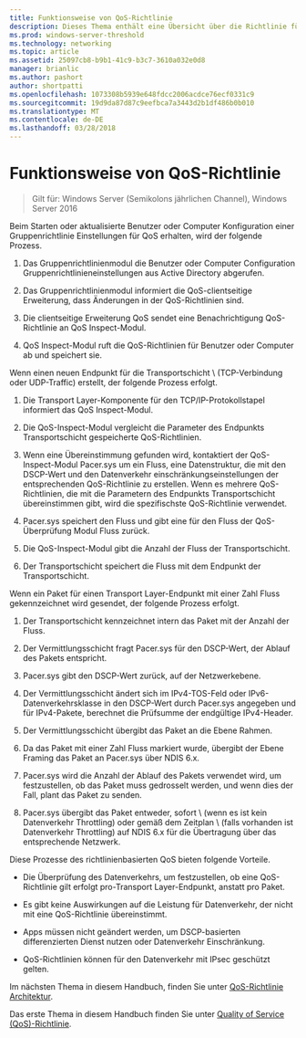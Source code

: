 ```yaml
---
title: Funktionsweise von QoS-Richtlinie
description: Dieses Thema enthält eine Übersicht über die Richtlinie für Quality of Service (QoS), können Sie mithilfe einer Gruppenrichtlinie um Datenverkehr Netzwerkbandbreite von bestimmten Anwendungen und Diensten in Windows Server2016 priorisieren.
ms.prod: windows-server-threshold
ms.technology: networking
ms.topic: article
ms.assetid: 25097cb8-b9b1-41c9-b3c7-3610a032e0d8
manager: brianlic
ms.author: pashort
author: shortpatti
ms.openlocfilehash: 1073308b5939e648fdcc2006acdce76ecf0331c9
ms.sourcegitcommit: 19d9da87d87c9eefbca7a3443d2b1df486b0b010
ms.translationtype: MT
ms.contentlocale: de-DE
ms.lasthandoff: 03/28/2018
---
```

# <a name="how-qos-policy-works"></a>Funktionsweise von QoS-Richtlinie

>Gilt für: Windows Server (Semikolons jährlichen Channel), Windows Server 2016

Beim Starten oder aktualisierte Benutzer oder Computer Konfiguration einer Gruppenrichtlinie Einstellungen für QoS erhalten, wird der folgende Prozess.

1. Das Gruppenrichtlinienmodul die Benutzer oder Computer Configuration Gruppenrichtlinieneinstellungen aus Active Directory abgerufen.

2. Das Gruppenrichtlinienmodul informiert die QoS-clientseitige Erweiterung, dass Änderungen in der QoS-Richtlinien sind.

3. Die clientseitige Erweiterung QoS sendet eine Benachrichtigung QoS-Richtlinie an QoS Inspect-Modul.

4. QoS Inspect-Modul ruft die QoS-Richtlinien für Benutzer oder Computer ab und speichert sie.

Wenn einen neuen Endpunkt für die Transportschicht \ (TCP-Verbindung oder UDP-Traffic\) erstellt, der folgende Prozess erfolgt.

1. Die Transport Layer-Komponente für den TCP/IP-Protokollstapel informiert das QoS Inspect-Modul.

2. Die QoS-Inspect-Modul vergleicht die Parameter des Endpunkts Transportschicht gespeicherte QoS-Richtlinien.

3. Wenn eine Übereinstimmung gefunden wird, kontaktiert der QoS-Inspect-Modul Pacer.sys um ein Fluss, eine Datenstruktur, die mit den DSCP-Wert und den Datenverkehr einschränkungseinstellungen der entsprechenden QoS-Richtlinie zu erstellen. Wenn es mehrere QoS-Richtlinien, die mit die Parametern des Endpunkts Transportschicht übereinstimmen gibt, wird die spezifischste QoS-Richtlinie verwendet.

4. Pacer.sys speichert den Fluss und gibt eine für den Fluss der QoS-Überprüfung Modul Fluss zurück.

5. Die QoS-Inspect-Modul gibt die Anzahl der Fluss der Transportschicht.

6. Der Transportschicht speichert die Fluss mit dem Endpunkt der Transportschicht.

Wenn ein Paket für einen Transport Layer-Endpunkt mit einer Zahl Fluss gekennzeichnet wird gesendet, der folgende Prozess erfolgt.

1. Der Transportschicht kennzeichnet intern das Paket mit der Anzahl der Fluss.

2. Der Vermittlungsschicht fragt Pacer.sys für den DSCP-Wert, der Ablauf des Pakets entspricht.

3. Pacer.sys gibt den DSCP-Wert zurück, auf der Netzwerkebene.

4. Der Vermittlungsschicht ändert sich im IPv4-TOS-Feld oder IPv6-Datenverkehrsklasse in den DSCP-Wert durch Pacer.sys angegeben und für IPv4-Pakete, berechnet die Prüfsumme der endgültige IPv4-Header.

5. Der Vermittlungsschicht übergibt das Paket an die Ebene Rahmen.

6. Da das Paket mit einer Zahl Fluss markiert wurde, übergibt der Ebene Framing das Paket an Pacer.sys über NDIS 6.x.

7. Pacer.sys wird die Anzahl der Ablauf des Pakets verwendet wird, um festzustellen, ob das Paket muss gedrosselt werden, und wenn dies der Fall, plant das Paket zu senden.

8. Pacer.sys übergibt das Paket entweder, sofort \ (wenn es ist kein Datenverkehr Throttling\) oder gemäß dem Zeitplan \ (falls vorhanden ist Datenverkehr Throttling\) auf NDIS 6.x für die Übertragung über das entsprechende Netzwerk.

Diese Prozesse des richtlinienbasierten QoS bieten folgende Vorteile.

- Die Überprüfung des Datenverkehrs, um festzustellen, ob eine QoS-Richtlinie gilt erfolgt pro-Transport Layer-Endpunkt, anstatt pro Paket.

- Es gibt keine Auswirkungen auf die Leistung für Datenverkehr, der nicht mit eine QoS-Richtlinie übereinstimmt.

- Apps müssen nicht geändert werden, um DSCP-basierten differenzierten Dienst nutzen oder Datenverkehr Einschränkung.

- QoS-Richtlinien können für den Datenverkehr mit IPsec geschützt gelten.

Im nächsten Thema in diesem Handbuch, finden Sie unter [QoS-Richtlinie Architektur](qos-policy-architecture.md).

Das erste Thema in diesem Handbuch finden Sie unter [Quality of Service (QoS)-Richtlinie](qos-policy-top.md).
